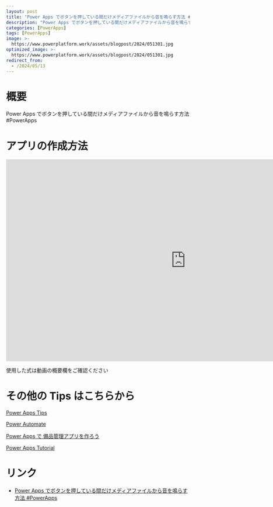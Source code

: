 ```yaml
---
layout: post
title: "Power Apps でボタンを押している間だけメディアファイルから音を鳴らす方法 #PowerApps"
description: "Power Apps でボタンを押している間だけメディアファイルから音を鳴らす方法 #PowerAppsを動画で分かりやすく解説"
categories: [PowerApps]
tags: [PowerApps]
image: >-
  https://www.powerplatform.work/assets/blogpost/2024/051301.jpg
optimized_image: >-
  https://www.powerplatform.work/assets/blogpost/2024/051301.jpg
redirect_from:
  - /2024/05/13
---
```



#  概要

Power Apps でボタンを押している間だけメディアファイルから音を鳴らす方法 #PowerApps


# アプリの作成方法

<iframe width="983" height="553" src="https://www.youtube.com/embed/FzPYauza69Y" title="YouTube video player" frameborder="0" allow="accelerometer; autoplay; clipboard-write; encrypted-media; gyroscope; picture-in-picture" allowfullscreen></iframe>


使用した式は動画の概要欄をご確認ください


# その他の Tips はこちらから

[Power Apps Tips](https://www.youtube.com/watch?v=VrAQf3JQ7yM&list=PLVhFi1fb3DqakSLVMn22DDcySXh9jtzi- )


[Power Automate](https://www.youtube.com/watch?v=-YnJYT0ASEM&list=PLVhFi1fb3Dqbzic6GieqnLFgD3aTj-eHA)


[Power Apps で 備品管理アプリを作ろう](https://www.youtube.com/playlist?list=PLVhFi1fb3DqZM3HKb8Hea6XEL96990Fyn)


[Power Apps Tutorial](https://www.youtube.com/playlist?list=PLVhFi1fb3DqalxpL974VvAJvV4iWoSbe_)


# リンク


- [Power Apps でボタンを押している間だけメディアファイルから音を鳴らす方法 #PowerApps](https://www.youtube.com/watch?v=FzPYauza69Y)

